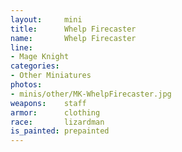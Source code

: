 ```yaml
---
layout:     mini
title:      Whelp Firecaster
name:       Whelp Firecaster
line:       
- Mage Knight
categories:
- Other Miniatures
photos:
- minis/other/MK-WhelpFirecaster.jpg
weapons:    staff
armor:      clothing
race:       lizardman
is_painted: prepainted
---
```


